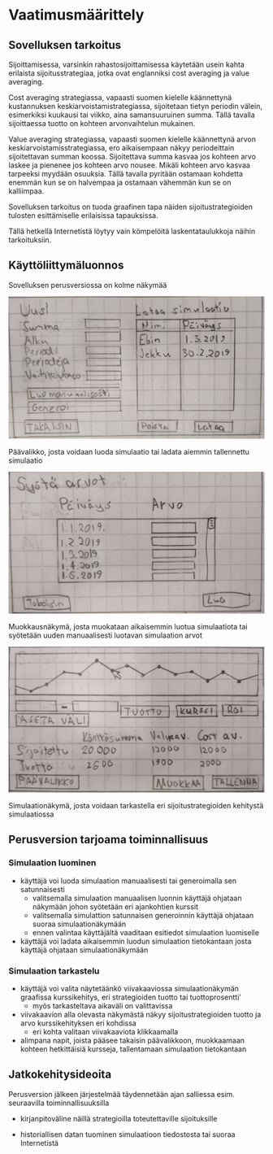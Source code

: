 # Vaatimusmäärittely

## Sovelluksen tarkoitus

Sijoittamisessa, varsinkin rahastosijoittamisessa käytetään usein kahta erilaista sijoitusstrategiaa, jotka ovat englanniksi cost averaging ja value averaging.

Cost averaging strategiassa, vapaasti suomen kielelle käännettynä kustannuksen keskiarvoistamistrategiassa, sijoitetaan tietyn periodin välein, esimerkiksi kuukausi tai viikko, aina samansuuruinen summa. Tällä tavalla sijoittaessa tuotto on kohteen arvonvaihtelun mukainen.

Value averaging strategiassa, vapaasti suomen kielelle käännettynä arvon keskiarvoistamisstrategiassa, ero aikaisempaan näkyy periodeittain sijoitettavan summan koossa. Sijoitettava summa kasvaa jos kohteen arvo laskee ja pienenee jos kohteen arvo nousee. Mikäli kohteen arvo kasvaa tarpeeksi myydään osuuksia. Tällä tavalla pyritään ostamaan kohdetta enemmän kun se on halvempaa ja ostamaan vähemmän kun se on kalliimpaa.

Sovelluksen tarkoitus on tuoda graafinen tapa näiden sijoitustrategioiden tulosten esittämiselle erilaisissa tapauksissa.

Tällä hetkellä Internetistä löytyy vain kömpelöitä laskentataulukkoja näihin tarkoituksiin.

## Käyttöliittymäluonnos

Sovelluksen perusversiossa on kolme näkymää

<img src="https://raw.githubusercontent.com/JoakimJoensuu/ot-harjoitustyo/master/dokumentaatio/kuvat/paavalikko.jpg" width="750">

Päävalikko, josta voidaan luoda simulaatio tai ladata aiemmin tallennettu simulaatio

<img src="https://raw.githubusercontent.com/JoakimJoensuu/ot-harjoitustyo/master/dokumentaatio/kuvat/muokkausnakyma.jpg" width="750">

Muokkausnäkymä, josta muokataan aikaisemmin luotua simulaatiota tai syötetään uuden manuaalisesti luotavan simulaation arvot

<img src="https://raw.githubusercontent.com/JoakimJoensuu/ot-harjoitustyo/master/dokumentaatio/kuvat/simulaationakyma.jpg" width="750">

Simulaationäkymä, josta voidaan tarkastella eri sijoitustrategioiden kehitystä simulaatiossa

## Perusversion tarjoama toiminnallisuus

### Simulaation luominen

- käyttäjä voi luoda simulaation manuaalisesti tai generoimalla sen satunnaisesti
  - valitsemalla simulaation manuaalisen luonnin käyttäjä ohjataan näkymään johon syötetään eri ajankohtien kurssit
  - valitsemalla simulattion satunnaisen generoinnin käyttäjä ohjataan suoraa simulaationäkymään
  - ennen valintaa käyttäjältä vaaditaan esitiedot simulaation luomiselle
- käyttäjä voi ladata aikaisemmin luodun simulaation tietokantaan josta käyttäjä ohjataan simulaationäkymään

### Simulaation tarkastelu

- käyttäjä voi valita näytetäänkö viivakaaviossa simulaationäkymän graafissa kurssikehitys, eri strategioiden tuotto tai tuottoprosentti'
  - myös tarkasteltava aikaväli on valittavissa
- viivakaavion alla olevasta näkymästä näkyy sijoitustrategioiden tuotto ja arvo kurssikehityksen eri kohdissa
  - eri kohta valitaan viivakaaviota klikkaamalla
- alimpana napit, joista pääsee takaisin päävalikkoon, muokkaamaan kohteen hetkittäisiä kursseja, tallentamaan simulaation tietokantaan

## Jatkokehitysideoita

Perusversion jälkeen järjestelmää täydennetään ajan salliessa esim. seuraavilla toiminnallisuuksilla

- kirjanpitoväline näillä strategioilla toteutettaville sijoituksille 

- historiallisen datan tuominen simulaatioon tiedostosta tai suoraa Internetistä
